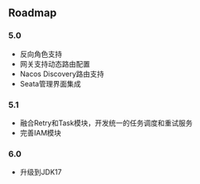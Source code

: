 ## Roadmap

### 5.0

- 反向角色支持
- 网关支持动态路由配置
- Nacos Discovery路由支持
- Seata管理界面集成

### 5.1

- 融合Retry和Task模块，开发统一的任务调度和重试服务
- 完善IAM模块

### 6.0

- 升级到JDK17
   